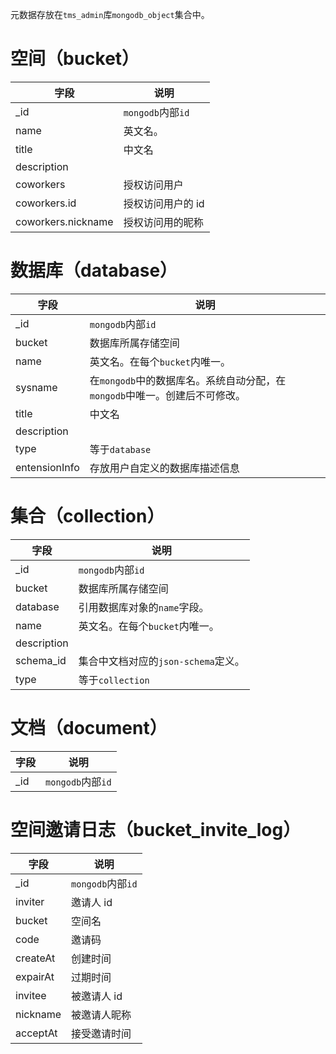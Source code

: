 元数据存放在`tms_admin`库`mongodb_object`集合中。

# 空间（bucket）

| 字段               | 说明              |
| ------------------ | ----------------- |
| \_id               | `mongodb`内部`id` |
| name               | 英文名。          |
| title              | 中文名            |
| description        |                   |
| coworkers          | 授权访问用户      |
| coworkers.id       | 授权访问用户的 id |
| coworkers.nickname | 授权访问用的昵称  |

# 数据库（database）

| 字段          | 说明                                                                       |
| ------------- | -------------------------------------------------------------------------- |
| \_id          | `mongodb`内部`id`                                                          |
| bucket        | 数据库所属存储空间                                                         |
| name          | 英文名。在每个`bucket`内唯一。                                             |
| sysname       | 在`mongodb`中的数据库名。系统自动分配，在`mongodb`中唯一。创建后不可修改。 |
| title         | 中文名                                                                     |
| description   |                                                                            |
| type          | 等于`database`                                                             |
| entensionInfo | 存放用户自定义的数据库描述信息                                             |

# 集合（collection）

| 字段        | 说明                                |
| ----------- | ----------------------------------- |
| \_id        | `mongodb`内部`id`                   |
| bucket      | 数据库所属存储空间                  |
| database    | 引用数据库对象的`name`字段。        |
| name        | 英文名。在每个`bucket`内唯一。      |
| description |                                     |
| schema_id   | 集合中文档对应的`json-schema`定义。 |
| type        | 等于`collection`                    |

# 文档（document）

| 字段 | 说明              |
| ---- | ----------------- |
| \_id | `mongodb`内部`id` |

# 空间邀请日志（bucket_invite_log）

| 字段     | 说明              |
| -------- | ----------------- |
| \_id     | `mongodb`内部`id` |
| inviter  | 邀请人 id         |
| bucket   | 空间名            |
| code     | 邀请码            |
| createAt | 创建时间          |
| expairAt | 过期时间          |
| invitee  | 被邀请人 id       |
| nickname | 被邀请人昵称      |
| acceptAt | 接受邀请时间      |
